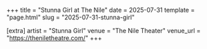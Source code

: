 +++
title = "Stunna Girl at The Nile"
date = 2025-07-31
template = "page.html"
slug = "2025-07-31-stunna-girl"

[extra]
artist = "Stunna Girl"
venue = "The Nile Theater"
venue_url = "https://theniletheatre.com/"
+++

